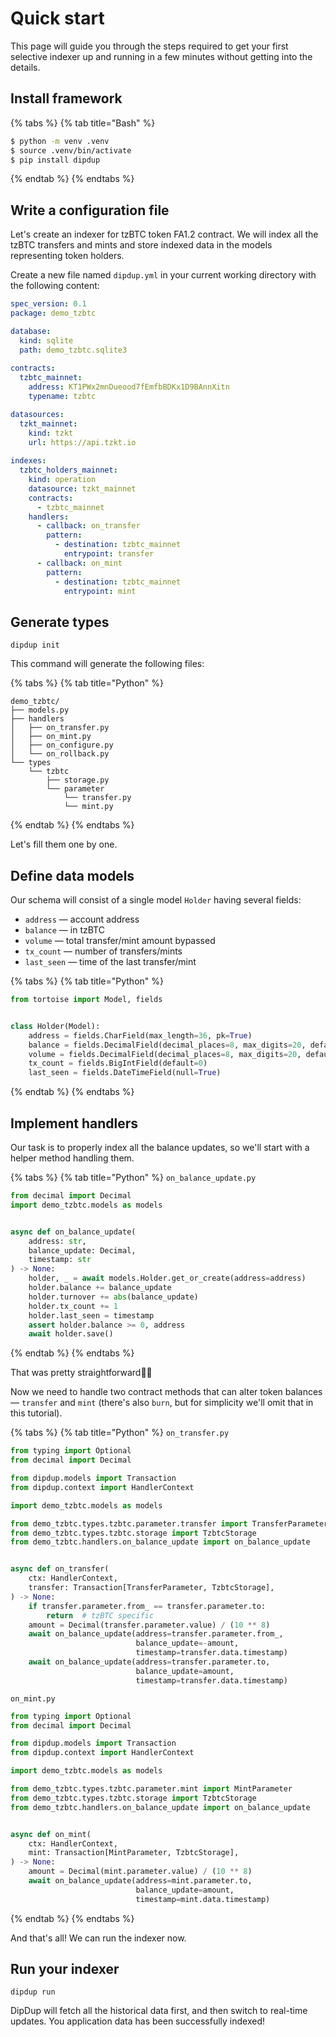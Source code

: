 # Quick start

This page will guide you through the steps required to get your first selective indexer up and running in a few minutes without getting into the details.

## Install framework

{% tabs %}
{% tab title="Bash" %}
```bash
$ python -m venv .venv
$ source .venv/bin/activate
$ pip install dipdup
```
{% endtab %}
{% endtabs %}

## Write a configuration file

Let's create an indexer for tzBTC token <link> FA1.2 contract.
We will index all the tzBTC transfers and mints and store indexed data in the models representing token holders.


Create a new file named `dipdup.yml` in your current working directory with the following content:

```yaml
spec_version: 0.1
package: demo_tzbtc

database:
  kind: sqlite
  path: demo_tzbtc.sqlite3
  
contracts:
  tzbtc_mainnet:
    address: KT1PWx2mnDueood7fEmfbBDKx1D9BAnnXitn
    typename: tzbtc

datasources:
  tzkt_mainnet:
    kind: tzkt
    url: https://api.tzkt.io
    
indexes:
  tzbtc_holders_mainnet:
    kind: operation
    datasource: tzkt_mainnet
    contracts: 
      - tzbtc_mainnet
    handlers:
      - callback: on_transfer
        pattern:
          - destination: tzbtc_mainnet
            entrypoint: transfer
      - callback: on_mint
        pattern:
          - destination: tzbtc_mainnet
            entrypoint: mint
```


## Generate types

```text
dipdup init
```

This command will generate the following files:

{% tabs %}
{% tab title="Python" %}
```text
demo_tzbtc/
├── models.py
├── handlers
│   ├── on_transfer.py
│   ├── on_mint.py
│   ├── on_configure.py
│   └── on_rollback.py
└── types
    └── tzbtc
        ├── storage.py
        └── parameter
            └── transfer.py
            └── mint.py
```
{% endtab %}
{% endtabs %}

Let's fill them one by one.

## Define data models

Our schema will consist of a single model `Holder` having several fields:

* `address` — account address
* `balance` — in tzBTC
* `volume` — total transfer/mint amount bypassed
* `tx_count` — number of transfers/mints
* `last_seen` — time of the last transfer/mint

{% tabs %}
{% tab title="Python" %}
```python
from tortoise import Model, fields


class Holder(Model):
    address = fields.CharField(max_length=36, pk=True)
    balance = fields.DecimalField(decimal_places=8, max_digits=20, default=0)
    volume = fields.DecimalField(decimal_places=8, max_digits=20, default=0)
    tx_count = fields.BigIntField(default=0)
    last_seen = fields.DateTimeField(null=True)
```
{% endtab %}
{% endtabs %}

## Implement handlers

Our task is to properly index all the balance updates, so we'll start with a helper method handling them.

{% tabs %}
{% tab title="Python" %}
`on_balance_update.py`

```python
from decimal import Decimal
import demo_tzbtc.models as models


async def on_balance_update(
    address: str,
    balance_update: Decimal, 
    timestamp: str
) -> None:
    holder, _ = await models.Holder.get_or_create(address=address)
    holder.balance += balance_update
    holder.turnover += abs(balance_update)
    holder.tx_count += 1
    holder.last_seen = timestamp
    assert holder.balance >= 0, address
    await holder.save()
```
{% endtab %}
{% endtabs %}

That was pretty straightforward👍🏻

Now we need to handle two contract methods that can alter token balances — `transfer` and `mint` \(there's also `burn`, but for simplicity we'll omit that in this tutorial\).

{% tabs %}
{% tab title="Python" %}
`on_transfer.py`

```python
from typing import Optional
from decimal import Decimal

from dipdup.models import Transaction
from dipdup.context import HandlerContext

import demo_tzbtc.models as models

from demo_tzbtc.types.tzbtc.parameter.transfer import TransferParameter
from demo_tzbtc.types.tzbtc.storage import TzbtcStorage
from demo_tzbtc.handlers.on_balance_update import on_balance_update


async def on_transfer(
    ctx: HandlerContext,
    transfer: Transaction[TransferParameter, TzbtcStorage],
) -> None:
    if transfer.parameter.from_ == transfer.parameter.to:
        return  # tzBTC specific
    amount = Decimal(transfer.parameter.value) / (10 ** 8)
    await on_balance_update(address=transfer.parameter.from_,
                            balance_update=-amount,
                            timestamp=transfer.data.timestamp)
    await on_balance_update(address=transfer.parameter.to,
                            balance_update=amount,
                            timestamp=transfer.data.timestamp)
```

`on_mint.py`

```python
from typing import Optional
from decimal import Decimal

from dipdup.models import Transaction
from dipdup.context import HandlerContext

import demo_tzbtc.models as models

from demo_tzbtc.types.tzbtc.parameter.mint import MintParameter
from demo_tzbtc.types.tzbtc.storage import TzbtcStorage
from demo_tzbtc.handlers.on_balance_update import on_balance_update


async def on_mint(
    ctx: HandlerContext,
    mint: Transaction[MintParameter, TzbtcStorage],
) -> None:
    amount = Decimal(mint.parameter.value) / (10 ** 8)
    await on_balance_update(address=mint.parameter.to,
                            balance_update=amount,
                            timestamp=mint.data.timestamp)

```
{% endtab %}
{% endtabs %}

And that's all! We can run the indexer now.

## Run your indexer

```text
dipdup run
```

DipDup will fetch all the historical data first, and then switch to real-time updates. You application data has been successfully indexed!

